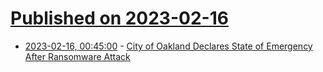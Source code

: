 # [Published on 2023-02-16](index.md)

* [2023-02-16, 00:45:00](https://it.slashdot.org/story/23/02/15/2149255/city-of-oakland-declares-state-of-emergency-after-ransomware-attack?utm_source=rss1.0mainlinkanon&utm_medium=feed) - [City of Oakland Declares State of Emergency After Ransomware Attack](https://it.slashdot.org/story/23/02/15/2149255/city-of-oakland-declares-state-of-emergency-after-ransomware-attack?utm_source=rss1.0mainlinkanon&utm_medium=feed)
